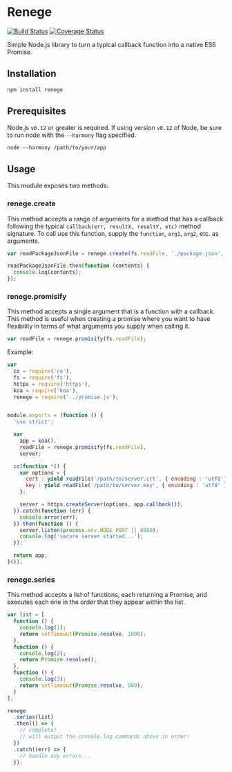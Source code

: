 # Renege

[![Build Status](https://travis-ci.org/brozeph/renege.svg)](https://travis-ci.org/brozeph/renege)
[![Coverage Status](https://coveralls.io/repos/github/brozeph/renege/badge.svg?branch=master)](https://coveralls.io/github/brozeph/renege?branch=master)

Simple Node.js library to turn a typical callback function into a native ES6 Promise.

## Installation

```bash
npm install renege
```

## Prerequisites

Node.js `v0.12` or greater is required. If using version `v0.12` of Node, be sure to run node with the `--harmony` flag specified.

```
node --harmony /path/to/your/app
```

## Usage

This module exposes two methods:

### renege.create

This method accepts a range of arguments for a method that has a callback following the typical `callback(err, resultX, resultY, etc)` method signature. To call use this function, supply the `function`, `arg1`, `arg2`, etc. as arguments.

```javascript
var readPackageJsonFile = renege.create(fs.readFile, './package.json', { encoding : 'utf8' });

readPackageJsonFile.then(function (contents) {
  console.log(contents);
});
```

### renege.promisify

This method accepts a single argument that is a function with a callback. This method is useful when creating a promise where you want to have flexibility in terms of what arguments you supply when calling it.

```javascript
var readFile = renege.promisify(fs.readFile);
```

Example:

```javascript
var
  co = require('co'),
  fs = require('fs'),
  https = require('https'),
  koa = require('koa'),
  renege = require('../promise.js');


module.exports = (function () {
  'use strict';

  var
    app = koa(),
    readFile = renege.promisify(fs.readFile),
    server;

  co(function *() {
    var options = {
      cert : yield readFile('/path/to/server.crt', { encoding : 'utf8'}),
      key : yield readFile('/path/to/server.key', { encoding : 'utf8' })
    };

    server = https.createServer(options, app.callback());
  }).catch(function (err) {
    console.error(err);
  }).then(function () {
    server.listen(process.env.NODE_PORT || 8080);
    console.log('secure server started...');
  });

  return app;
}());
```

### renege.series

This method accepts a list of functions, each returning a Promise, and executes each one in the order that they appear within the list.

```javascript
var list = [
  function () {
    console.log(1);
    return setTimeout(Promise.resolve, 1000);
  },
  function () {
    console.log(2);
    return Promise.resolve();
  },
  function () {
    console.log(3);
    return setTimeout(Promise.resolve, 500);
  }
];

renege
  .series(list)
  .then(() => {
    // complete!
    // will output the console.log commands above in order!
  })
  .catch((err) => {
    // handle any errors...
  });
```
